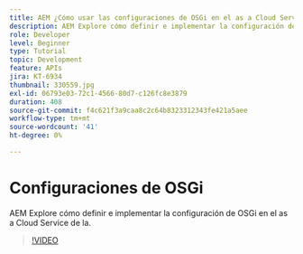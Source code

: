 ```yaml
---
title: AEM ¿Cómo usar las configuraciones de OSGi en el as a Cloud Service de la?
description: AEM Explore cómo definir e implementar la configuración de OSGi en el as a Cloud Service de la.
role: Developer
level: Beginner
type: Tutorial
topic: Development
feature: APIs
jira: KT-6934
thumbnail: 330559.jpg
exl-id: 06793e03-72c1-4566-80d7-c126fc8e3879
duration: 408
source-git-commit: f4c621f3a9caa8c2c64b8323312343fe421a5aee
workflow-type: tm+mt
source-wordcount: '41'
ht-degree: 0%

---
```


# Configuraciones de OSGi

AEM Explore cómo definir e implementar la configuración de OSGi en el as a Cloud Service de la.

>[!VIDEO](https://video.tv.adobe.com/v/330559?quality=12&learn=on)
